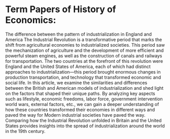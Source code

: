# Term Papers of History of Economics:
The difference between the pattern of industrialization in England and America
The Industrial Revolution is a transformative period that marks the shift from agricultural economies to industrialized societies. This period saw the mechanization of agriculture and the development of more efficient and powerful steam engines, as well as the construction of canals and railways for transportation. The two countries at the forefront of this revolution were England and the United States of America, each of which had distinct approaches to industrialization—this period brought enormous changes in production transportation, and technology that transformed economic and social life. In this article, we examine the similarities and differences between the British and American models of industrialization and shed light on the factors that shaped their unique paths. By analyzing key aspects such as lifestyle, economic freedoms, labor force, government intervention world wars, external factors, etc., we can gain a deeper understanding of how these countries transformed their economies in different ways and paved the way for Modern industrial societies have paved the way. Comparing how the Industrial Revolution unfolded in Britain and the United States provides insights into the spread of industrialization around the world in the 19th century.